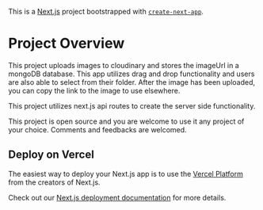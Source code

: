 This is a [Next.js](https://nextjs.org/) project bootstrapped with [`create-next-app`](https://github.com/vercel/next.js/tree/canary/packages/create-next-app).

# Project Overview
This project uploads images to cloudinary and stores the imageUrl in a mongoDB database. This app utilizes drag and drop functionality and users are also able to select from their folder. After the image has been uploaded, you can copy the link to the image to use elsewhere.

This project utilizes next.js api routes to create the server side functionality.

This project is open source and you are welcome to use it any project of your choice. Comments and feedbacks are welcomed.



## Deploy on Vercel

The easiest way to deploy your Next.js app is to use the [Vercel Platform](https://vercel.com/new?utm_medium=default-template&filter=next.js&utm_source=create-next-app&utm_campaign=create-next-app-readme) from the creators of Next.js.

Check out our [Next.js deployment documentation](https://nextjs.org/docs/deployment) for more details.
